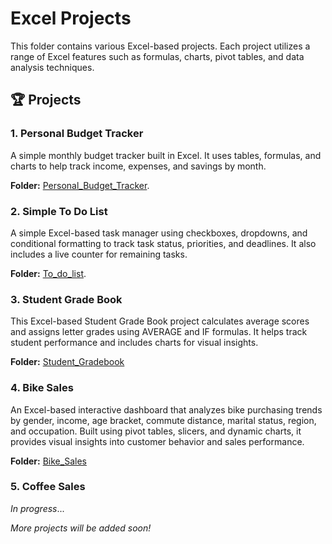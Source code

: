 # Excel Projects

This folder contains various Excel-based projects. Each project utilizes a range of Excel features such as formulas, charts, pivot tables, and data analysis techniques. 

## 🏆 Projects

### 1. **Personal Budget Tracker**
A simple monthly budget tracker built in Excel. It uses tables, formulas, and charts to help track income, expenses, and savings by month.

**Folder:** [Personal_Budget_Tracker](./Personal_Budget_Tracker).

### 2. **Simple To Do List**
A simple Excel-based task manager using checkboxes, dropdowns, and conditional formatting to track task status, priorities, and deadlines. It also includes a live counter for remaining tasks.

**Folder:** [To_do_list](./To_do_list).

### 3. **Student Grade Book**
This Excel-based Student Grade Book project calculates average scores and assigns letter grades using AVERAGE and IF formulas. It helps track student performance and includes charts for visual insights.

**Folder:** [Student_Gradebook](./Student_Gradebook)

### 4. **Bike Sales**
An Excel-based interactive dashboard that analyzes bike purchasing trends by gender, income, age bracket, commute distance, marital status, region, and occupation. Built using pivot tables, slicers, and dynamic charts, it provides visual insights into customer behavior and sales performance.

**Folder:** [Bike_Sales](./Bike_Sales)

### 5. **Coffee Sales**

_In progress_...

_More projects will be added soon!_


